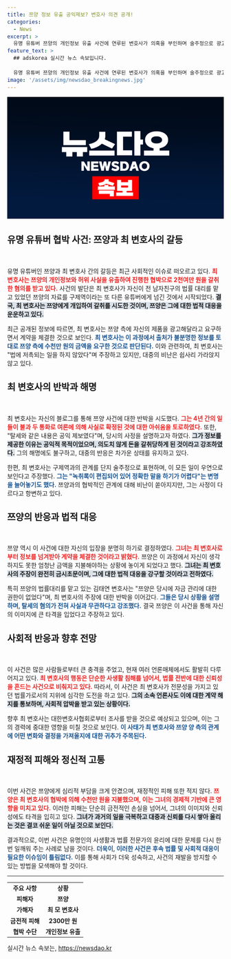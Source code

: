 ```yaml
---
title: 쯔양 정보 유출 공익제보? 변호사 의견 공개!
categories:
  - News
excerpt: >
  유명 유튜버 쯔양의 개인정보 유출 사건에 연루된 변호사가 의혹을 부인하며 술주정으로 광고 요구했다는 충격적인 해명을 내놓았다. 그의 과거 행적과 함께 진실이 드러날까?
feature_text: >
  ## adskorea 실시간 뉴스 속보입니다.

  유명 유튜버 쯔양의 개인정보 유출 사건에 연루된 변호사가 의혹을 부인하며 술주정으로 광고 요구했다는 충격적인 해명을 내놓았다. 그의 과거 행적과 함께 진실이 드러날까?
image: '/assets/img/newsdao_breakingnews.jpg'
---
```


<p><img src="/assets/img/newsdao_breakingnews.jpg" alt="adskorea 속보" /></p>

<h2 data-ke-size="size26">유명 유튜버 협박 사건: 쯔양과 최 변호사의 갈등</h2>

<p data-ke-size="size16">&nbsp;</p>

<p>유명 유튜버인 쯔양과 최 변호사 간의 갈등은 최근 사회적인 이슈로 떠오르고 있다. <b><span style="color: #ee2323;">최 변호사는 쯔양의 개인정보와 허위 사실을 유출하여 진행한 협박으로 2천여만 원을 갈취한 혐의를 받고 있다.</span></b> 사건의 발단은 최 변호사가 자신이 전 남자친구의 법률 대리를 맡고 있었던 쯔양의 자료를 구제역이라는 또 다른 유튜버에게 넘긴 것에서 시작되었다. <b><span style="background-color: #21538527;">결국, 최 변호사는 쯔양에게 개입하여 갈취를 시도한 것이며, 쯔양은 그에 대한 법적 대응을 운운하고 있다.</span></b></p>

<p>최근 공개된 정보에 따르면, 최 변호사는 쯔양 측에 자신의 제품을 광고해달라고 요구하면서 계약을 체결한 것으로 보인다. <b><span style="color: #1a5490;">최 변호사는 이 과정에서 출처가 불분명한 정보를 토대로 쯔양 측에 수천만 원의 금액을 요구한 것으로 판단된다.</span></b> 이와 관련하여, 최 변호사는 "법에 저촉되는 일을 하지 않았다"며 주장하고 있지만, 대중의 비난은 쉽사리 가라앉지 않고 있다.</p>

<h2 data-ke-size="size26">최 변호사의 반박과 해명</h2>

<p data-ke-size="size16">&nbsp;</p>

<p>최 변호사는 자신의 블로그를 통해 쯔양 사건에 대한 반박을 시도했다. <b><span style="color: #ee2323;">그는 4년 간의 일들이 불과 두 통화로 여론에 의해 사실로 확정된 것에 대한 아쉬움을 토로하였다.</span></b> 또한, "탈세와 같은 내용은 공익 제보였다"며, 당시의 사정을 설명하고자 하였다. <b><span style="background-color: #21538527;">그가 정보를 제공한 이유는 공익적 목적이었으며, 의도치 않게 돈을 갈취당하게 된 것이라고 강조하였다.</span></b> 그의 해명에도 불구하고, 대중의 반응은 차가운 상태를 유지하고 있다.</p>

<p>한편, 최 변호사는 구제역과의 관계를 단지 술주정으로 표현하며, 이 모든 일이 우연으로 보인다고 주장했다. <b><span style="color: #1a5490;">그는 "녹취록이 편집되어 있어 정확한 말을 하기가 어렵다"는 변명을 늘어놓기도 했다.</span></b> 쯔양과의 협박적인 관계에 대해 비난이 쏟아지지만, 그는 사정이 다르다고 항변하고 있다.</p>

<h2 data-ke-size="size26">쯔양의 반응과 법적 대응</h2>

<p data-ke-size="size16">&nbsp;</p>

<p>쯔양 역시 이 사건에 대한 자신의 입장을 분명히 하기로 결정하였다. <b><span style="color: #ee2323;">그녀는 최 변호사로부터 정보를 넘겨받아 계약을 체결한 것이라고 밝혔다.</span></b> 쯔양은 이 과정에서 자신이 생각하지도 못한 엄청난 금액을 지불해야하는 상황에 놓이게 되었다고 했다. <b><span style="background-color: #21538527;">그녀는 최 변호사의 주장이 완전히 금시초문이며, 그에 대한 법적 대응을 강구할 것이라고 전하였다.</span></b></p>

<p>특히 쯔양의 법률대리를 맡고 있는 김태연 변호사는 "쯔양은 당시에 자금 관리에 대한 권한이 없었다"며, 최 변호사의 주장에 대한 반박을 이어갔다. <b><span style="color: #1a5490;">그들은 당시 상황을 설명하며, 탈세의 혐의가 전혀 사실과 무관하다고 강조했다.</span></b> 결국 쯔양은 이 사건을 통해 자신의 이미지에 큰 타격을 입었다고 주장하고 있다.</p>

<h2 data-ke-size="size26">사회적 반응과 향후 전망</h2>

<p data-ke-size="size16">&nbsp;</p>

<p>이 사건은 많은 사람들로부터 큰 충격을 주었고, 현재 여러 언론매체에서도 활발히 다루어지고 있다. <b><span style="color: #ee2323;">최 변호사의 행동은 단순한 사생활 침해를 넘어서, 법률 전반에 대한 신뢰성을 흔드는 사건으로 비춰지고 있다.</span></b> 따라서, 이 사건은 최 변호사가 전문성을 가지고 있던 법률가로서의 지위에 심각한 도전을 하고 있다. <b><span style="background-color: #21538527;">그의 소속 언론사도 이에 대한 계약 해지를 통보하며, 사회적 압박을 받고 있는 상황이다.</span></b></p>

<p>향후 최 변호사는 대한변호사협회로부터 조사를 받을 것으로 예상되고 있으며, 이는 그의 경력에 중대한 영향을 미칠 것으로 보인다. <b><span style="color: #1a5490;">이 사태가 최 변호사와 쯔양 양 측의 관계에 어떤 변화와 결정을 가져올지에 대한 귀추가 주목된다.</span></b></p>

<h2 data-ke-size="size26">재정적 피해와 정신적 고통</h2>

<p data-ke-size="size16">&nbsp;</p>

<p>이번 사건은 쯔양에게 심리적 부담을 크게 안겼으며, 재정적인 피해 또한 적지 않다. <b><span style="color: #ee2323;">쯔양은 최 변호사의 협박에 의해 수천만 원을 지불했으며, 이는 그녀의 경제적 기반에 큰 영향을 미치고 있다.</span></b> 이러한 피해는 단순히 금전적인 손실을 넘어서, 그녀의 이미지와 신뢰성에도 타격을 입히고 있다. <b><span style="background-color: #21538527;">그녀가 과거의 일을 극복하고 대중과 신뢰를 다시 쌓아 올리는 것은 결코 쉬운 일이 아닐 것으로 보인다.</span></b></p>

<p>결과적으로, 이번 사건은 유명인의 사생활과 법률 전문가의 윤리에 대한 문제를 다시 한 번 일깨워 주는 사례로 남을 것이다. <b><span style="color: #1a5490;">더욱이, 이러한 사건은 후속 법률 및 사회적 대응이 필요한 이슈임이 틀림없다.</span></b> 이를 통해 사회가 더욱 성숙하고, 사건의 재발을 방지할 수 있는 방법을 모색해야 할 것이다.</p>

<hr>

<table style="width:100%;">
<tr>
<td style="text-align: center; height: 17px;"><b>주요 사항</b></td>
<td style="text-align: center; height: 17px;"><b>상황</b></td>
</tr>
<tr>
<td style="text-align: center; height: 17px;"><b>피해자</b></td>
<td style="text-align: center; height: 17px;"><b>쯔양</b></td>
</tr>
<tr>
<td style="text-align: center; height: 17px;"><b>가해자</b></td>
<td style="text-align: center; height: 17px;"><b>최 모 변호사</b></td>
</tr>
<tr>
<td style="text-align: center; height: 17px;"><b>금전적 피해</b></td>
<td style="text-align: center; height: 17px;"><b>2300만 원</b></td>
</tr>
<tr>
<td style="text-align: center; height: 17px;"><b>협박 수단</b></td>
<td style="text-align: center; height: 17px;"><b>개인정보 유출</b></td>
</tr>
</table>
실시간 뉴스 속보는, <a href="https://newsdao.kr" rel="dofollow">https://newsdao.kr</a>


